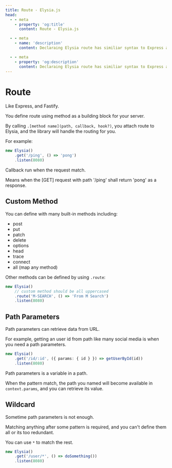 ```yaml
---
title: Route - Elysia.js
head:
  - - meta
    - property: 'og:title'
      content: Route - Elysia.js

  - - meta
    - name: 'description'
      content: Declaraing Elysia route has similiar syntax to Express and Fastify. By calling `.[method name](path, callback, hook?)`, for example "app.get('/', () => 'hi')", then Elysia will handle the routing and execute the callback if matched.

  - - meta
    - property: 'og:description'
      content: Declaraing Elysia route has similiar syntax to Express and Fastify. By calling `.[method name](path, callback, hook?)`, for example "app.get('/', () => 'hi')", then Elysia will handle the routing and execute the callback if matched.
---
```


# Route
Like Express, and Fastify.

You define route using method as a building block for your server.

By calling `.[method name](path, callback, hook?)`, you attach route to Elysia, and the library will handle the routing for you.

For example:
```typescript
new Elysia()
    .get('/ping', () => 'pong')
    .listen(8080)
```

Callback run when the request match.

Means when the [GET] request with path '/ping' shall return 'pong' as a response.

## Custom Method
You can define with many built-in methods including:
- post
- put
- patch
- delete
- options
- head
- trace
- connect
- all (map any method)

Other methods can be defined by using `.route`:
```typescript
new Elysia()
    // custom method should be all uppercased
    .route('M-SEARCH', () => 'From M Search')
    .listen(8080)
```

## Path Parameters
Path parameters can retrieve data from URL.

For example, getting an user id from path like many social media is when you need a path parameters.

```typescript
new Elysia()
    .get('/id/:id', ({ params: { id } }) => getUserById(id))
    .listen(8080)
```

Path parameters is a variable in a path.

When the pattern match, the path you named will become available in `context.params`, and you can retrieve its value.

## Wildcard
Sometime path parameters is not enough. 

Matching anything after some pattern is required, and you can't define them all or its too redundant.

You can use `*` to match the rest.
```typescript
new Elysia()
    .get('/user/*', () => doSomething())
    .listen(8080)
```

